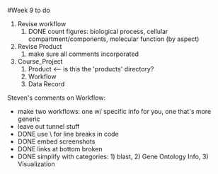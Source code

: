 #Week 9 to do

1. Revise workflow
	1. DONE count figures: biological process, cellular compartment/components, molecular function (by aspect)
3. Revise Product
	1. make sure all comments incorporated
2. Course_Project
	1. Product <-- is this the 'products' directory?
	2. Workflow
	3. Data Record 


Steven's comments on Workflow:

- make two workflows: one w/ specific info for you, one that's more generic
- leave out tunnel stuff
- DONE use \ for line breaks in code
- DONE embed screenshots
- DONE links at bottom broken
- DONE simplify with categories: 1) blast, 2) Gene Ontology Info, 3) Visualization